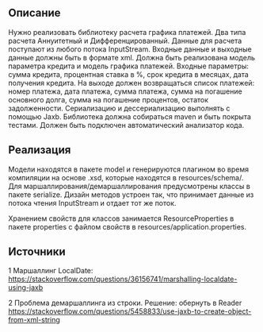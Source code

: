 ## Описание

Нужно реализовать библиотеку расчета графика платежей. Два типа расчета Аннуитетный и Дифференцированный. Данные для расчета поступают из любого потока InputStream. Входные данные и выходные данные должны быть в формате xml. Должна быть реализована модель параметра кредита и модель графика платежей. Входные параметры: сумма кредита, процентная ставка в %, срок кредита в месяцах, дата получения кредита. На выходе должен возвращаться список платежей: номер платежа, дата платежа, сумма платежа, сумма на погашение основного долга, сумма на погашение процентов, остаток задолженности. Сериализацию и дессериализацию выполнять с помощью Jaxb. Библиотека должна собираться maven и быть покрыта тестами. Должен быть подключен автоматический анализатор кода.

## Реализация

Модели находятся в пакете model и генерируются плагином во время компиляции на основе .xsd, которые находятся в resources/schema/.
Для маршаллирования/демаршаллирования предусмотрены классы в пакете serialize. Дизайн методов устроен так, что принимает данные
из потока чтения InputStream и отдает тот же поток.

Хранением свойств для классов занимается ResourceProperties в пакете properties с файлом свойств в resources/application.properties.

## Источники

1 Маршаллинг LocalDate: https://stackoverflow.com/questions/36156741/marshalling-localdate-using-jaxb

2 Проблема демаршаллинга из строки. Решение: обернуть в Reader 
https://stackoverflow.com/questions/5458833/use-jaxb-to-create-object-from-xml-string
